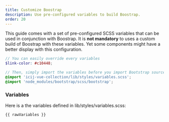 ```yaml
---
title: Customize Boostrap
description: Use pre-configured variables to build Boostrap.
order: 20
---
```


This guide comes with a set of pre-configured SCSS variables that can be used in
conjunction with Boostrap. It is **not mandatory** to uses a custom build of Boostrap
with these variables. Yet some components might have a better display with this configuration.

```scss
// You can easily override every variables
$link-color: #c10448;

// Then, simply import the variables before you import Bootstrap sources
@import 'icij-vue-collection/lib/styles/variables.scss';
@import 'node_modules/bootstrap/scss/bootstrap';
```


### Variables

Here is a the variables defined in <repository-link path="lib/styles/variables.scss">lib/styles/variables.scss</repository-link>:

<pre v-highlightjs><code class="scss">{{ rawVariables }}</code></pre>


<script>
  import rawVariables from '!!raw-loader!@/styles/variables.scss'

  export default {
    data () {
      return {
        rawVariables
      }
    }
  }
</script>
